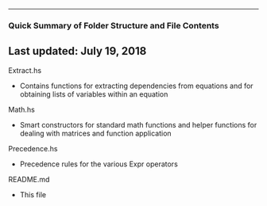----------------------------------------------------------
### Quick Summary of Folder Structure and File Contents
Last updated: July 19, 2018
----------------------------------------------------------

Extract.hs
  - Contains functions for extracting dependencies from equations
      and for obtaining lists of variables within an equation

Math.hs
  - Smart constructors for standard math functions and helper functions for
  dealing with matrices and function application

Precedence.hs
  - Precedence rules for the various Expr operators

README.md
  - This file